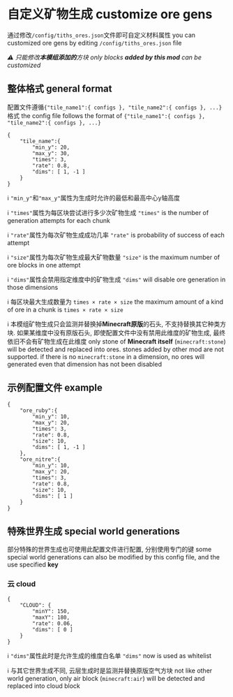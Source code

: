 # 自定义矿物生成 customize ore gens

通过修改`/config/tiths_ores.json`文件即可自定义材料属性 you can customized ore gens by editing `/config/tiths_ores.json` file

_⚠ 只能修改**本模组添加的**方块 only blocks **added by this mod** can be customized_


## 整体格式 general format

配置文件遵循`{"tile_name1":{ configs }, "tile_name2":{ configs }, ...}`格式 the config file follows the format of `{"tile_name1":{ configs }, "tile_name2":{ configs }, ...}`

    {
        "tile_name":{
            "min_y": 20,
            "max_y": 30,
            "times": 3,
            "rate": 0.8,
            "dims": [ 1, -1 ]
        }
    }
ℹ `"min_y"`和`"max_y"`属性为生成时允许的最低和最高中心y轴高度

ℹ `"times"`属性为每区块尝试进行多少次矿物生成 `"times"` is the number of generation attempts for each chunk

ℹ `"rate"`属性为每次矿物生成成功几率 `"rate"` is probability of success of each attempt

ℹ `"size"`属性为每次矿物生成最大矿物数量 `"size"` is the  maximum number of ore blocks in one attempt

ℹ `"dims"`属性会禁用指定维度中的矿物生成 `"dims"` will disable ore generation in those dimensions

ℹ 每区块最大生成数量为 `times × rate × size` the maximum amount of a kind of ore in a chunk is `times × rate × size`

ℹ 本模组矿物生成只会监测并替换掉**Minecraft原版**的石头, 不支持替换其它种类方块. 如果某维度中没有原版石头, 即使配置文件中没有禁用此维度的矿物生成, 最终依旧不会有矿物生成在此维度 only stone of **Minecraft itself** (`minecraft:stone`) will be detected and replaced into ores. stones added by other mod are not supported. if there is no `minecraft:stone` in a dimension, no ores will generated even that dimension has not been disabled

## 示例配置文件 example

    {
        "ore_ruby":{
            "min_y": 10,
            "max_y": 20,
            "times": 3,
            "rate": 0.8,
            "size": 10,
            "dims": [ 1, -1 ]
        },
        "ore_nitre":{
            "min_y": 10,
            "max_y": 20,
            "times": 3,
            "rate": 0.8,
            "size": 10,
            "dims": [ 1 ]
        }
    }

## 特殊世界生成 special world generations

部分特殊的世界生成也可使用此配置文件进行配置, 分别使用专门的键 some special world generations can also be modified by this config file, and the use specified **key**

### 云 cloud

    {
        "CLOUD": {
            "minY": 150,
            "maxY": 180,
            "rate": 0.06,
            "dims": [ 0 ]
        }
    }

ℹ `"dims"`属性此时是允许生成的维度白名单 `"dims"` now is used as whitelist

ℹ 与其它世界生成不同, 云层生成时是监测并替换原版空气方块 not like other world generation, only air block (`minecraft:air`) will be detected and replaced into cloud block
